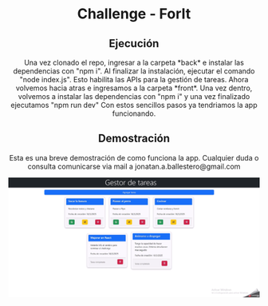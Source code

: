 <h1 align='center'>Challenge - ForIt</h1>

<h2 align='center'>Ejecución</h2>

<div align='center'>
 <p>
  Una vez clonado el repo, ingresar a la carpeta *back* e instalar las dependencias con "npm i".
  Al finalizar la instalación, ejecutar el comando "node index.js". Esto habilita las APIs para la gestión de tareas.
  Ahora volvemos hacia atras e ingresamos a la carpeta *front*. Una vez dentro, volvemos a instalar las dependencias con "npm i" y una vez finalizado ejecutamos "npm run dev"
  Con estos sencillos pasos ya tendriamos la app funcionando.
</p>
</div>


<h2 align='center'>Demostración</h2>

<div align='center'>
  <p>
  Esta es una breve demostración de como funciona la app. Cualquier duda o consulta comunicarse via mail a jonatan.a.ballestero@gmail.com
  </p>
  <img src="./demostracion.gif" alt="demo">
</div>

